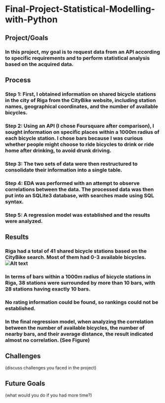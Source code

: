 # Final-Project-Statistical-Modelling-with-Python

## Project/Goals
### In this project, my goal is to request data from an API according to specific requirements and to perform statistical analysis based on the acquired data.

## Process
### Step 1: First, I obtained information on shared bicycle stations in the city of Riga from the CityBike website, including station names, geographical coordinates, and the number of available bicycles.
### Step 2: Using an API (I chose Foursquare after comparison), I sought information on specific places within a 1000m radius of each bicycle station. I chose bars because I was curious whether people might choose to ride bicycles to drink or ride home after drinking, to avoid drunk driving.
### Step 3: The two sets of data were then restructured to consolidate their information into a single table.
### Step 4: EDA was performed with an attempt to observe correlations between the data. The processed data was then put into an SQLite3 database, with searches made using SQL syntax.
### Step 5: A regression model was established and the results were analyzed.

## Results
### Riga had a total of 41 shared bicycle stations based on the CityBike search. Most of them had 0-3 available bicycles. ![Alt text](https://drive.google.com/uc?export=view&id=1FDu9IgKGJoSr4jKdgL1CGkwHG5_4C6m7)

### In terms of bars within a 1000m radius of bicycle stations in Riga, 38 stations were surrounded by more than 10 bars, with 28 stations having exactly 10 bars. 
### No rating information could be found, so rankings could not be established.
### In the final regression model, when analyzing the correlation between the number of available bicycles, the number of nearby bars, and their average distance, the result indicated almost no correlation. (See Figure)

## Challenges 
(discuss challenges you faced in the project)

## Future Goals
(what would you do if you had more time?)
